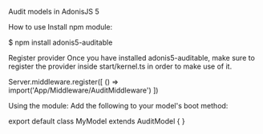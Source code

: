 Audit models in AdonisJS 5

How to use
Install npm module:

$ npm install adonis5-auditable

Register provider
Once you have installed adonis5-auditable, make sure to register the provider inside start/kernel.ts in order to make use of it.

Server.middleware.register([
  () => import('App/Middleware/AuditMiddleware')
])

Using the module:
Add the following to your model's boot method:

export default class MyModel extends AuditModel {
}
